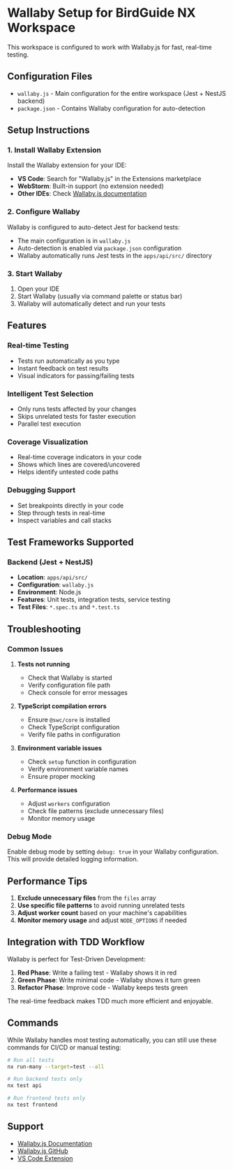 # Wallaby Setup for BirdGuide NX Workspace

This workspace is configured to work with Wallaby.js for fast, real-time testing.

## Configuration Files

- `wallaby.js` - Main configuration for the entire workspace (Jest + NestJS backend)
- `package.json` - Contains Wallaby configuration for auto-detection

## Setup Instructions

### 1. Install Wallaby Extension

Install the Wallaby extension for your IDE:
- **VS Code**: Search for "Wallaby.js" in the Extensions marketplace
- **WebStorm**: Built-in support (no extension needed)
- **Other IDEs**: Check [Wallaby.js documentation](https://wallabyjs.com/)

### 2. Configure Wallaby

Wallaby is configured to auto-detect Jest for backend tests:
- The main configuration is in `wallaby.js`
- Auto-detection is enabled via `package.json` configuration
- Wallaby automatically runs Jest tests in the `apps/api/src/` directory

### 3. Start Wallaby

1. Open your IDE
2. Start Wallaby (usually via command palette or status bar)
3. Wallaby will automatically detect and run your tests

## Features

### Real-time Testing
- Tests run automatically as you type
- Instant feedback on test results
- Visual indicators for passing/failing tests

### Intelligent Test Selection
- Only runs tests affected by your changes
- Skips unrelated tests for faster execution
- Parallel test execution

### Coverage Visualization
- Real-time coverage indicators in your code
- Shows which lines are covered/uncovered
- Helps identify untested code paths

### Debugging Support
- Set breakpoints directly in your code
- Step through tests in real-time
- Inspect variables and call stacks

## Test Frameworks Supported

### Backend (Jest + NestJS)
- **Location**: `apps/api/src/`
- **Configuration**: `wallaby.js`
- **Environment**: Node.js
- **Features**: Unit tests, integration tests, service testing
- **Test Files**: `*.spec.ts` and `*.test.ts`

## Troubleshooting

### Common Issues

1. **Tests not running**
   - Check that Wallaby is started
   - Verify configuration file path
   - Check console for error messages

2. **TypeScript compilation errors**
   - Ensure `@swc/core` is installed
   - Check TypeScript configuration
   - Verify file paths in configuration

3. **Environment variable issues**
   - Check `setup` function in configuration
   - Verify environment variable names
   - Ensure proper mocking

4. **Performance issues**
   - Adjust `workers` configuration
   - Check file patterns (exclude unnecessary files)
   - Monitor memory usage

### Debug Mode

Enable debug mode by setting `debug: true` in your Wallaby configuration. This will provide detailed logging information.

## Performance Tips

1. **Exclude unnecessary files** from the `files` array
2. **Use specific file patterns** to avoid running unrelated tests
3. **Adjust worker count** based on your machine's capabilities
4. **Monitor memory usage** and adjust `NODE_OPTIONS` if needed

## Integration with TDD Workflow

Wallaby is perfect for Test-Driven Development:

1. **Red Phase**: Write a failing test - Wallaby shows it in red
2. **Green Phase**: Write minimal code - Wallaby shows it turn green
3. **Refactor Phase**: Improve code - Wallaby keeps tests green

The real-time feedback makes TDD much more efficient and enjoyable.

## Commands

While Wallaby handles most testing automatically, you can still use these commands for CI/CD or manual testing:

```bash
# Run all tests
nx run-many --target=test --all

# Run backend tests only
nx test api

# Run frontend tests only
nx test frontend
```

## Support

- [Wallaby.js Documentation](https://wallabyjs.com/docs/)
- [Wallaby.js GitHub](https://github.com/wallabyjs)
- [VS Code Extension](https://marketplace.visualstudio.com/items?itemName=WallabyJs.wallaby-vscode)
